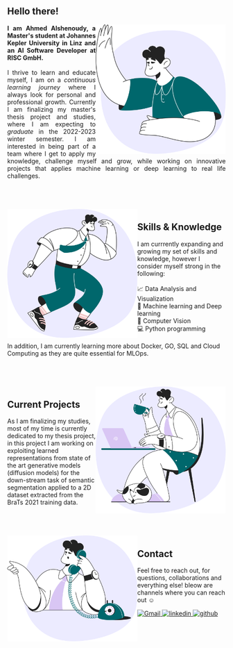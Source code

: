 
<div style="text-align: justify">
<h2> Hello there! </h2>
<img align="right" width="300" src="assets\hello.png">
<b> I am Ahmed Alshenoudy, a Master's student at Johannes Kepler University in Linz and an AI Software Developer at RISC GmbH. </b>
<br />
<br />
I thrive to learn and educate myself, I am on a <i> continuous learning journey </i> where I always look for personal and professional growth. Currently I am finalizing my master's thesis project and studies, where I am expecting to <i> graduate </i> in the 2022-2023 winter semester. I am interested in being part of a team where I get to apply my knowledge, challenge myself and grow, while working on innovative projects that applies machine learning or deep learning to real life challenges.
<br />
<br />
<br />
</div>

<div style="text-align: left">
<br />
<br />
<img align="left" width="300" src="assets\future.png">

<h2>Skills & Knowledge</h2>
I am currrently expanding and growing my set of skills and knowledge, however I consider myself strong in the following:<br />
<br />
📈 Data Analysis and Visualization <br />
🧠 Machine learning and Deep learning <br />
👀 Computer Vision <br />
💻 Python programming <br />
<br />
In addition, I am currently learning more about Docker, GO, SQL and Cloud Computing as they are quite essential for MLOps.
<br />
<br />
<br />
</div>


<div style="text-align: left">
<br />
<br />
<img align="right" width="300" src="assets\home_office.png">

<h2>Current Projects</h2>
As I am finalizing my studies, most of my time is currently dedicated to my thesis project, in this project I am working on exploiting learned representations from state of the art generative models (diffusion models) for the down-stream task of semantic segmentation applied to a 2D dataset extracted from the BraTs 2021 training data.
<br />
<br />
<br />
</div>
 
 
<div style="text-align: left">
<br />
<br />
<img align="left" width="300" src="assets\contact.png">



<h2>Contact</h2>

Feel free to reach out, for questions, collaborations and everything else! bleow are channels where you can reach out :relaxed: 

<a href="mailto:ahmed.alshenoudy@gmail.com" target="_blank">
<img src=https://img.shields.io/badge/Gmail-D14836?style=for-the-badge&logo=gmail&logoColor=white alt=Gmail style="margin-bottom: 5px;" />
</a>


<a href="https://www.linkedin.com/in/ahmed-alshenoudy/" target="_blank">
<img src=https://img.shields.io/badge/linkedin-%231E77B5.svg?&style=for-the-badge&logo=linkedin&logoColor=white alt=linkedin style="margin-bottom: 5px;" />
</a>


<a href="https://github.com/alshenoudy" target="_blank">
<img src=https://img.shields.io/badge/github-%2324292e.svg?&style=for-the-badge&logo=github&logoColor=white alt=github style="margin-bottom: 5px;" />
</a>
</div>


<!--
Good ref: https://dev.to/envoy_/150-badges-for-github-pnk#blog
-->
